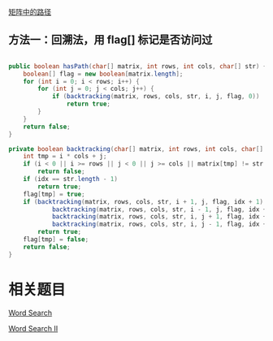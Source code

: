 [矩阵中的路径](https://www.nowcoder.com/practice/c61c6999eecb4b8f88a98f66b273a3cc?tpId=13&tqId=11218&tPage=1&rp=1&ru=/ta/coding-interviews&qru=/ta/coding-interviews/question-ranking&from=cyc_github) 

## 方法一：回溯法，用 flag[] 标记是否访问过

```java

public boolean hasPath(char[] matrix, int rows, int cols, char[] str) {
    boolean[] flag = new boolean[matrix.length];
    for (int i = 0; i < rows; i++) {
        for (int j = 0; j < cols; j++) {
            if (backtracking(matrix, rows, cols, str, i, j, flag, 0))
                return true;
        }
    }
    return false;
}

private boolean backtracking(char[] matrix, int rows, int cols, char[] str, int i, int j, boolean[] flag, int idx) {
    int tmp = i * cols + j;
    if (i < 0 || i >= rows || j < 0 || j >= cols || matrix[tmp] != str[idx] || flag[tmp] == true)
        return false;
    if (idx == str.length - 1)
        return true;
    flag[tmp] = true;
    if (backtracking(matrix, rows, cols, str, i + 1, j, flag, idx + 1) ||
            backtracking(matrix, rows, cols, str, i - 1, j, flag, idx + 1) ||
            backtracking(matrix, rows, cols, str, i, j + 1, flag, idx + 1) ||
            backtracking(matrix, rows, cols, str, i, j - 1, flag, idx + 1))
        return true;
    flag[tmp] = false;
    return false;
}

```
    
# 相关题目

[Word Search](https://leetcode.com/problems/word-search/)

[Word Search II](https://leetcode.com/problems/word-search-ii/)
